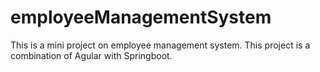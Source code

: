 # employeeManagementSystem
This is a mini project on employee management system. This project is a combination of Agular  with Springboot. 
